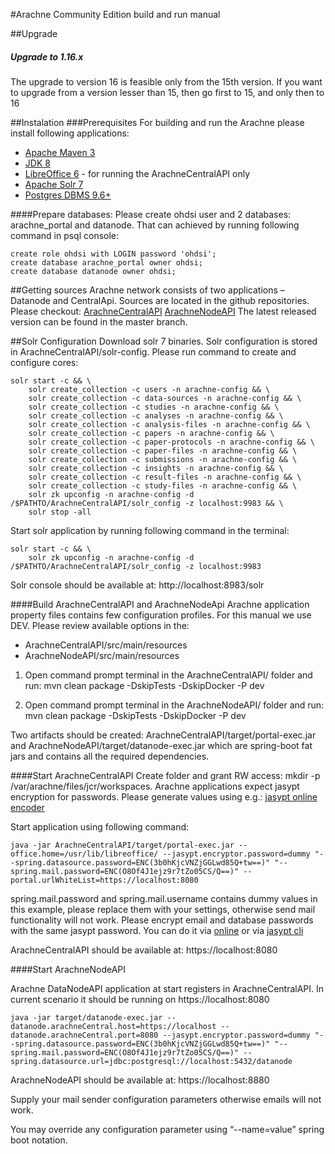 #Arachne Community Edition build and run manual


##Upgrade
##### Upgrade to 1.16.x 
The upgrade to version 16 is feasible only from the 15th version. If you want to upgrade from a version lesser than 15, then go first to 15, and only then to 16

##Instalation
###Prerequisites
For building and run the Arachne please install following applications:
- [Apache Maven 3](https://maven.apache.org/download.cgi)
- [JDK 8](https://www.oracle.com/technetwork/java/javase/downloads/jdk8-downloads-2133151.html)
- [LibreOffice 6](https://www.libreoffice.org/download/download/)  - for running the ArachneCentralAPI only
- [Apache Solr 7](http://lucene.apache.org/solr/downloads.html)
- [Postgres DBMS 9.6+](https://www.postgresql.org/download/windows/)

 
####Prepare databases: 
Please create ohdsi user and 2 databases: arachne_portal and datanode. That can achieved by running following command in psql console:
```   
create role ohdsi with LOGIN password 'ohdsi';
create database arachne_portal owner ohdsi;
create database datanode owner ohdsi;
```

##Getting sources
Arachne network consists of two applications – Datanode and CentralApi. Sources are located in the github repositories. Please checkout: 
[ArachneCentralAPI](https://github.com/OHDSI/ArachneCentralAPI)
[ArachneNodeAPI](https://github.com/OHDSI/ArachneNodeAPI) 
The latest released version can be found in the master branch.

##Solr Configuration
Download solr 7 binaries.
Solr configuration is stored in ArachneCentralAPI/solr-config. Please run command to create and configure cores:  
```
solr start -c && \
    solr create_collection -c users -n arachne-config && \
    solr create_collection -c data-sources -n arachne-config && \
    solr create_collection -c studies -n arachne-config && \
    solr create_collection -c analyses -n arachne-config && \
    solr create_collection -c analysis-files -n arachne-config && \
    solr create_collection -c papers -n arachne-config && \
    solr create_collection -c paper-protocols -n arachne-config && \
    solr create_collection -c paper-files -n arachne-config && \
    solr create_collection -c submissions -n arachne-config && \
    solr create_collection -c insights -n arachne-config && \
    solr create_collection -c result-files -n arachne-config && \
    solr create_collection -c study-files -n arachne-config && \
    solr zk upconfig -n arachne-config -d /$PATHTO/ArachneCentralAPI/solr_config -z localhost:9983 && \
    solr stop -all
```
Start solr application by running following command in the terminal:
```
solr start -c && \
    solr zk upconfig -n arachne-config -d /$PATHTO/ArachneCentralAPI/solr_config -z localhost:9983 
```
Solr console should be available at: http://localhost:8983/solr



####Build ArachneCentralAPI and ArachneNodeApi
Arachne application property files contains few configuration profiles. For this manual we use DEV. Please review available options in the: 
- ArachneCentralAPI/src/main/resources
- ArachneNodeAPI/src/main/resources

1. Open command prompt terminal in the ArachneCentralAPI/ folder and run:
mvn clean package -DskipTests -DskipDocker -P dev

2. Open command prompt terminal in the ArachneNodeAPI/ folder and run:
mvn clean package -DskipTests -DskipDocker -P dev

Two artifacts should be created: ArachneCentralAPI/target/portal-exec.jar and ArachneNodeAPI/target/datanode-exec.jar which are spring-boot fat jars and contains all the required dependencies.

####Start ArachneCentralAPI
Create folder and grant RW access: mkdir -p /var/arachne/files/jcr/workspaces. 
Arachne applications expect jasypt encryption for passwords. Please generate values using e.g.:
[jasypt online encoder](https://www.devglan.com/online-tools/jasypt-online-encryption-decryption)


Start application using following command: 
```
java -jar ArachneCentralAPI/target/portal-exec.jar --office.home=/usr/lib/libreoffice/ --jasypt.encryptor.password=dummy "--spring.datasource.password=ENC(3b0hKjcVNZjGGLwd85Q+tw==)" "--spring.mail.password=ENC(O8Of4J1ejz9r7tZo05CS/Q==)" --portal.urlWhiteList=https://localhost:8080
```
spring.mail.password and spring.mail.username contains dummy values in this example, please replace them with your settings, otherwise send mail functionality will not work. Please encrypt email and database passwords with the same jasypt password. You can do it via [online](https://www.devglan.com/online-tools/jasypt-online-encryption-decryption)  or via [jasypt cli](http://www.jasypt.org/cli.html)  

ArachneCentralAPI should be available at: https://localhost:8080

####Start ArachneNodeAPI

Arachne DataNodeAPI application at start registers in ArachneCentralAPI. In current scenario it should be running on https://localhost:8080

```
java -jar target/datanode-exec.jar --datanode.arachneCentral.host=https://localhost --datanode.arachneCentral.port=8080 --jasypt.encryptor.password=dummy "--spring.datasource.password=ENC(3b0hKjcVNZjGGLwd85Q+tw==)" "--spring.mail.password=ENC(O8Of4J1ejz9r7tZo05CS/Q==)" --spring.datasource.url=jdbc:postgresql://localhost:5432/datanode
```
ArachneNodeAPI should be available at: https://localhost:8880


Supply your mail sender configuration parameters otherwise emails will not work.

You may override any configuration parameter using  “--name=value” spring boot notation.
